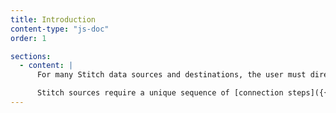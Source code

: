 ```yaml
---
title: Introduction
content-type: "js-doc"
order: 1

sections:
  - content: |
      For many Stitch data sources and destinations, the user must directly grant access to Stitch. For example: Granting access via an OAuth handshake between Stitch and an API. Stitch.js makes it easy to embed secure workflows for source and destination creation and management into your web application.

      Stitch sources require a unique sequence of [connection steps]({{ api.section | flatify | prepend: site.baseurl | append: api.data-structures.connection-steps.section }}) specific to the source `type`. When a user is sent to a particular step using Stitch.js, the user will also be prompted to complete any successive steps to complete configuration of the source.
---
```


